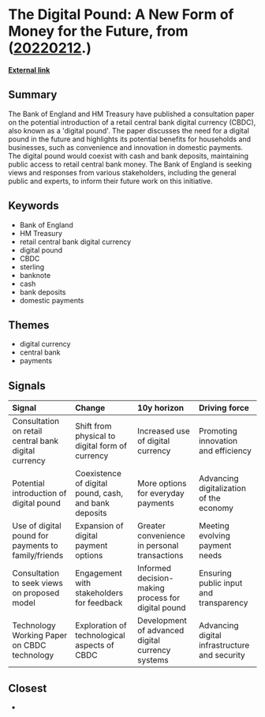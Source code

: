 # __The Digital Pound: A New Form of Money for the Future__, from ([20220212](https://kghosh.substack.com/p/20220212).)

__[External link](https://www.bankofengland.co.uk/paper/2023/the-digital-pound-consultation-paper)__



## Summary

The Bank of England and HM Treasury have published a consultation paper on the potential introduction of a retail central bank digital currency (CBDC), also known as a 'digital pound'. The paper discusses the need for a digital pound in the future and highlights its potential benefits for households and businesses, such as convenience and innovation in domestic payments. The digital pound would coexist with cash and bank deposits, maintaining public access to retail central bank money. The Bank of England is seeking views and responses from various stakeholders, including the general public and experts, to inform their future work on this initiative.

## Keywords

* Bank of England
* HM Treasury
* retail central bank digital currency
* digital pound
* CBDC
* sterling
* banknote
* cash
* bank deposits
* domestic payments

## Themes

* digital currency
* central bank
* payments

## Signals

| Signal                                               | Change                                                | 10y horizon                                        | Driving force                                 |
|:-----------------------------------------------------|:------------------------------------------------------|:---------------------------------------------------|:----------------------------------------------|
| Consultation on retail central bank digital currency | Shift from physical to digital form of currency       | Increased use of digital currency                  | Promoting innovation and efficiency           |
| Potential introduction of digital pound              | Coexistence of digital pound, cash, and bank deposits | More options for everyday payments                 | Advancing digitalization of the economy       |
| Use of digital pound for payments to family/friends  | Expansion of digital payment options                  | Greater convenience in personal transactions       | Meeting evolving payment needs                |
| Consultation to seek views on proposed model         | Engagement with stakeholders for feedback             | Informed decision-making process for digital pound | Ensuring public input and transparency        |
| Technology Working Paper on CBDC technology          | Exploration of technological aspects of CBDC          | Development of advanced digital currency systems   | Advancing digital infrastructure and security |

## Closest

* 